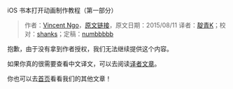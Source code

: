 iOS 书本打开动画制作教程（第一部分）

> 作者：[Vincent Ngo](http://www.raywenderlich.com/u/jomoka)，[原文链接](http://www.raywenderlich.com/94565/how-to-create-an-ios-book-open-animation-part-1)，原文日期：2015/08/11
> 译者：[靛青K](http://www.dianqk.org/)；校对：[shanks](http://codebuild.me/)；定稿：[numbbbbb](https://github.com/numbbbbb)

抱歉，由于没有拿到作者授权，我们无法继续提供这个内容。

如果你真的很需要查看中文译文，可以去阅读[译者文章](http://www.dianqk.com/how_to_create_an_ios_book_open_animation_part_1.html)。

你也可以去[首页](http://swift.gg)看看我们的其他文章！


